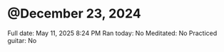 # @December 23, 2024

Full date: May 11, 2025 8:24 PM
Ran today: No
Meditated: No
Practiced guitar: No